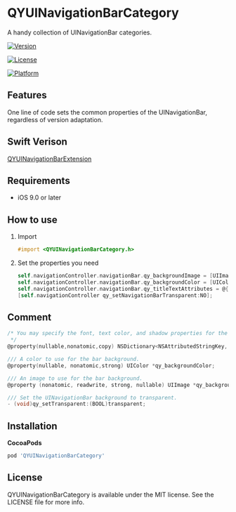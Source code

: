 # QYUINavigationBarCategory
A handy collection of UINavigationBar categories.

[![Version](https://img.shields.io/cocoapods/v/QYUINavigationBarCategory.svg?style=flat)](https://cocoapods.org/pods/QYUINavigationBarCategory)

[![License](https://img.shields.io/cocoapods/l/QYUINavigationBarCategory.svg?style=flat)](https://cocoapods.org/pods/QYUINavigationBarCategory)

[![Platform](https://img.shields.io/cocoapods/p/QYUINavigationBarCategory.svg?style=flat)](https://cocoapods.org/pods/QYUINavigationBarCategory)

## Features

One line of code sets the common properties of the UINavigationBar, regardless of version adaptation.

## Swift Verison

[QYUINavigationBarExtension](https://github.com/InsectQY/QYUINavigationBarExtension)

## Requirements

- iOS 9.0 or later

## How to use

1. Import

   ```objective-c
   #import <QYUINavigationBarCategory.h>
   ```

2. Set the properties you need

   ```objective-c
   self.navigationController.navigationBar.qy_backgroundImage = [UIImage imageNamed:@""];
   self.navigationController.navigationBar.qy_backgroundColor = [UIColor whiteColor];
   self.navigationController.navigationBar.qy_titleTextAttributes = @{NSForegroundColorAttributeName : [UIColor blackColor]};
   [self.navigationController qy_setNavigationBarTransparent:NO];
   ```

## Comment

```objective-c
/* You may specify the font, text color, and shadow properties for the title in the text attributes dictionary, using the keys found in NSAttributedString.h.
 */
@property(nullable,nonatomic,copy) NSDictionary<NSAttributedStringKey, id> *qy_titleTextAttributes;

/// A color to use for the bar background.
@property(nullable, nonatomic,strong) UIColor *qy_backgroundColor;

/// An image to use for the bar background.
@property (nonatomic, readwrite, strong, nullable) UIImage *qy_backgroundImage;

/// Set the UINavigationBar background to transparent.
- (void)qy_setTransparent:(BOOL)transparent;
```

## Installation

 **CocoaPods**

```ruby
pod 'QYUINavigationBarCategory'
```

## License

QYUINavigationBarCategory is available under the MIT license. See the LICENSE file for more info.




